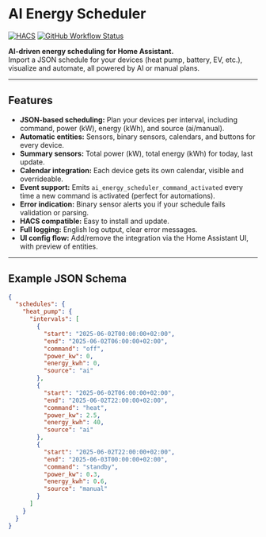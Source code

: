 # AI Energy Scheduler

[![HACS](https://img.shields.io/badge/HACS-Custom-orange.svg?style=flat-square)](https://hacs.xyz/)
[![GitHub Workflow Status](https://img.shields.io/github/actions/workflow/status/robinostlund/ai_energy_scheduler/test_and_validate.yaml?branch=main)](https://github.com/robinostlund/ai_energy_scheduler/actions)

**AI-driven energy scheduling for Home Assistant.**  
Import a JSON schedule for your devices (heat pump, battery, EV, etc.), visualize and automate, all powered by AI or manual plans.

---

## Features

- **JSON-based scheduling:** Plan your devices per interval, including command, power (kW), energy (kWh), and source (ai/manual).
- **Automatic entities:** Sensors, binary sensors, calendars, and buttons for every device.
- **Summary sensors:** Total power (kW), total energy (kWh) for today, last update.
- **Calendar integration:** Each device gets its own calendar, visible and overrideable.
- **Event support:** Emits `ai_energy_scheduler_command_activated` every time a new command is activated (perfect for automations).
- **Error indication:** Binary sensor alerts you if your schedule fails validation or parsing.
- **HACS compatible:** Easy to install and update.
- **Full logging:** English log output, clear error messages.
- **UI config flow:** Add/remove the integration via the Home Assistant UI, with preview of entities.

---

## Example JSON Schema

```json
{
  "schedules": {
    "heat_pump": {
      "intervals": [
        {
          "start": "2025-06-02T00:00:00+02:00",
          "end": "2025-06-02T06:00:00+02:00",
          "command": "off",
          "power_kw": 0,
          "energy_kwh": 0,
          "source": "ai"
        },
        {
          "start": "2025-06-02T06:00:00+02:00",
          "end": "2025-06-02T22:00:00+02:00",
          "command": "heat",
          "power_kw": 2.5,
          "energy_kwh": 40,
          "source": "ai"
        },
        {
          "start": "2025-06-02T22:00:00+02:00",
          "end": "2025-06-03T00:00:00+02:00",
          "command": "standby",
          "power_kw": 0.3,
          "energy_kwh": 0.6,
          "source": "manual"
        }
      ]
    }
  }
}
